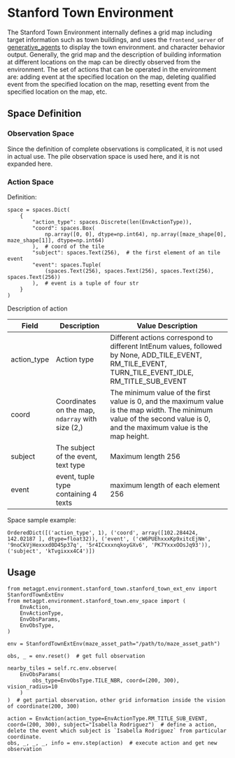 # Stanford Town Environment
The Stanford Town Environment internally defines a grid map including target information such as town buildings, and uses the `frontend_server` of [generative_agents](https://github.com/joonspk-research/generative_agents) to display the town environment. and character behavior output. Generally, the grid map and the description of building information at different locations on the map can be directly observed from the environment. The set of actions that can be operated in the environment are: adding event at the specified location on the map, deleting qualified event from the specified location on the map, resetting event from the specified location on the map, etc.

## Space Definition

### Observation Space
Since the definition of complete observations is complicated, it is not used in actual use. The pile observation space is used here, and it is not expanded here.

### Action Space
Definition:  
```
space = spaces.Dict(
    {
        "action_type": spaces.Discrete(len(EnvActionType)),
        "coord": spaces.Box(
            np.array([0, 0], dtype=np.int64), np.array([maze_shape[0], maze_shape[1]], dtype=np.int64)
        ),  # coord of the tile
        "subject": spaces.Text(256),  # the first element of an tile event
        "event": spaces.Tuple(
            (spaces.Text(256), spaces.Text(256), spaces.Text(256), spaces.Text(256))
        ),  # event is a tuple of four str
    }
)
```

Description of action  

| Field | Description | Value Description |
| ---- | ---- | ---- |
| action_type | Action type | Different actions correspond to different IntEnum values, followed by None, ADD_TILE_EVENT, RM_TILE_EVENT, TURN_TILE_EVENT_IDLE, RM_TITLE_SUB_EVENT |
| coord | Coordinates on the map, `ndarray` with size (2,) | The minimum value of the first value is 0, and the maximum value is the map width. The minimum value of the second value is 0, and the maximum value is the map height. |
| subject | The subject of the event, text type | Maximum length 256 |
| event | event, tuple type containing 4 texts | maximum length of each element 256 |

Space sample example:  
```
OrderedDict([('action_type', 1), ('coord', array([102.284424, 142.02187 ], dtype=float32)), ('event', ('cW6PUEhxxxKp9xitcEjNm', '9noCkVjHexxxd0D45p37q', '5r4ICxxxnqkoyGXv6', 'PK7YxxxOOsJq93')), ('subject', 'kTvgixxx4C4')])
```

## Usage
```
from metagpt.environment.stanford_town.stanford_town_ext_env import StanfordTownExtEnv
from metagpt.environment.stanford_town.env_space import (
    EnvAction,
    EnvActionType,
    EnvObsParams,
    EnvObsType,
)

env = StanfordTownExtEnv(maze_asset_path="/path/to/maze_asset_path")

obs, _ = env.reset()  # get full observation

nearby_tiles = self.rc.env.observe(
    EnvObsParams(
        obs_type=EnvObsType.TILE_NBR, coord=(200, 300), vision_radius=10
    )
)  # get partial observation，other grid information inside the vision of coordinate(200, 300)

action = EnvAction(action_type=EnvActionType.RM_TITLE_SUB_EVENT, coord=(200, 300), subject="Isabella Rodriguez")  # define a action, delete the event which subject is `Isabella Rodriguez` from particular coordinate.
obs, _, _, _, info = env.step(action)  # execute action and get new observation
```

